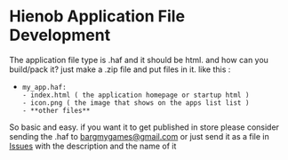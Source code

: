 # Hienob Application File Development
The application file type is .haf and it should be html. and how can you build/pack it? just make a .zip file and put files in it. like this :
- ```.HAF
  my_app.haf:
  - index.html ( the application homepage or startup html )
  - icon.png ( the image that shows on the apps list list )
  - **other files**
  ```
So basic and easy. if you want it to get published in store please consider sending the .haf to bargmygames@gmail.com or just send it as a file in [Issues](https://github.com/bargmy/HienoBOS/issues) with the description and the name of it
